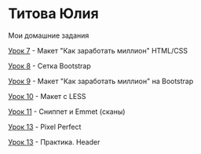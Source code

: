 # Титова Юлия
Мои домашние задания

[Урок 7](https://juliatitova.github.io/lesson_7/) - Макет "Как заработать миллион" HTML/CSS


[Урок 8](https://juliatitova.github.io/lesson_8/) - Сетка Bootstrap


[Урок 9](https://juliatitova.github.io/lesson_9/) - Макет "Как заработать миллион" на Bootstrap


[Урок 10](https://juliatitova.github.io/lesson_10/) - Макет с LESS 


[Урок 11](https://juliatitova.github.io/lesson_11/) - Сниппет и Emmet (сканы)


[Урок 13](https://juliatitova.github.io/lesson_13/) - Pixel Perfect


[Урок 13](https://juliatitova.github.io/lesson_13_practice/src/) - Практика. Header


